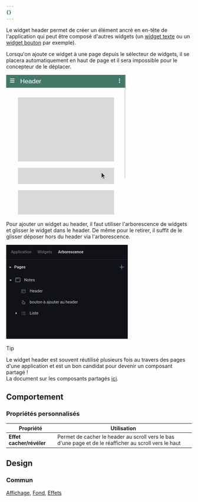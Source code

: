 ```yaml
---
{}
---
```

   
Le widget header permet de créer un élément ancré en en-tête de l'application qui peut être composé d'autres widgets (un [widget texte](../../04%20-%20Cr%C3%A9er%20votre%20UI/La%20liste%20des%20widgets/Widget%20Texte.md) ou un [widget bouton](../../04%20-%20Cr%C3%A9er%20votre%20UI/La%20liste%20des%20widgets/Widget%20Bouton.md) par exemple).   
   
Lorsqu'on ajoute ce widget à une page depuis le sélecteur de widgets, il se placera automatiquement en haut de page et il sera impossible pour le concepteur de le déplacer.   
   
![](../../_assets/images/designer/widget_header.gif)   
   
Pour ajouter un widget au header, il faut utiliser l'arborescence de widgets et glisser le widget dans le header. De même pour le retirer, il suffit de le glisser déposer hors du header via l'arborescence.   
   
![](../../_assets/images/designer/widget_header_add_widget.gif)   
   
> [!tip]    
> Le widget header est souvent réutilisé plusieurs fois au travers des pages d'une application et est un bon candidat pour devenir un composant partagé !   
> La document sur les composants partagés [ici](../../04%20-%20Cr%C3%A9er%20votre%20UI/3%20-%20Les%20widgets.md#les-composants-partagés).   
   
## Comportement   
   
### Propriétés personnalisés   
   
| Propriété | Utilisation |   
| --------- | ----------- |   
| **Effet cacher/révéler**          |     Permet de cacher le header au scroll vers le bas d'une page et de le réafficher au scroll vers le haut        |   
   
## Design   
   
### Commun   
[Affichage](../../04%20-%20Cr%C3%A9er%20votre%20UI/3%20-%20Les%20widgets.md#affichage), [Fond](../../04%20-%20Cr%C3%A9er%20votre%20UI/3%20-%20Les%20widgets.md#fond), [Effets](../../04%20-%20Cr%C3%A9er%20votre%20UI/3%20-%20Les%20widgets.md#effets)